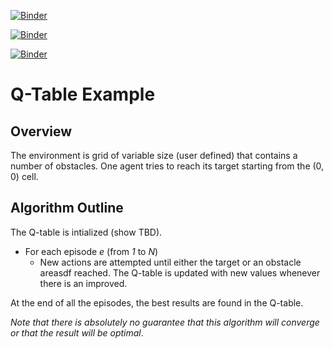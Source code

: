 [![Binder](https://mybinder.org/badge_logo.svg)](https://mybinder.org/v2/gh/ssw1/binder1/HEAD)


<a href="https://mybinder.org/v2/gh/ssw1/binder1/HEAD" target="_blank"><img alt="Binder" src="https://mybinder.org/badge_logo.svg"></a>


<a onclick="window.open('https://mybinder.org/v2/gh/ssw1/binder1/HEAD', ''); return false" href="javascript:void(0);"><img alt="Binder" src="https://mybinder.org/badge_logo.svg"></a>

# Q-Table Example

## Overview

The environment is grid of variable size (user defined) that contains a number of obstacles.
One agent tries to reach its target starting from the (0, 0) cell.

## Algorithm Outline

The Q-table is intialized (show TBD).

  * For each episode _e_ (from _1_ to _N_)
     - New actions are attempted until either the target or an obstacle areasdf
    reached. The Q-table is updated with new values whenever there is an improved.
       
At the end of all the episodes, the best results are found in the Q-table.

_Note that there is absolutely no guarantee that this algorithm will converge
or that the result will be optimal_.
